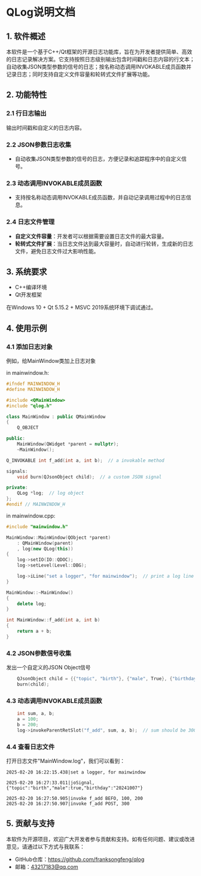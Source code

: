 # QLog说明文档

## 1. 软件概述

本软件是一个基于C++/Qt框架的开源日志功能库，旨在为开发者提供简单、高效的日志记录解决方案。它支持按照日志级别输出包含时间戳和日志内容的行文本；自动收集JSON类型参数的信号的日志；按名称动态调用INVOKABLE成员函数并记录日志；同时支持自定义文件容量和轮转式文件扩展等功能。

## 2. 功能特性

### 2.1 行日志输出

输出时间戳和自定义的日志内容。

### 2.2 JSON参数日志收集

- 自动收集JSON类型参数的信号的日志，方便记录和追踪程序中的自定义信号。

### 2.3 动态调用INVOKABLE成员函数

- 支持按名称动态调用INVOKABLE成员函数，并自动记录调用过程中的日志信息。

### 2.4 日志文件管理

- **自定义文件容量**：开发者可以根据需要设置日志文件的最大容量。
- **轮转式文件扩展**：当日志文件达到最大容量时，自动进行轮转，生成新的日志文件，避免日志文件过大影响性能。

## 3. 系统要求

- C++编译环境
- Qt开发框架

在Windows 10 + Qt 5.15.2 + MSVC 2019系统环境下调试通过。

## 4. 使用示例

### 4.1 添加日志对象

例如，给MainWindow类加上日志对象

in mainwindow.h:

```c++
#ifndef MAINWINDOW_H
#define MAINWINDOW_H

#include <QMainWindow>
#include "qlog.h"

class MainWindow : public QMainWindow
{
    Q_OBJECT

public:
    MainWindow(QWidget *parent = nullptr);
    ~MainWindow();

Q_INVOKABLE int f_add(int a, int b);  // a invokable method

signals:
    void burn(QJsonObject child);  // a custom JSON signal

private:
    QLog *log;  // log object
};
#endif // MAINWINDOW_H
```

in mainwindow.cpp:

```c++
#include "mainwindow.h"

MainWindow::MainWindow(QObject *parent)
    : QMainWindow(parent)
    , log(new QLog(this))
{
    log->setIO(IO::QDOC);
    log->setLevel(Level::DBG);

    log->iLine("set a logger", "for mainwindow");  // print a log line on INFO level
}

MainWindow::~MainWindow()
{
    delete log;
}

int MainWindow::f_add(int a, int b)
{
    return a + b;
}
```

### 4.2 JSON参数信号收集

发出一个自定义的JSON Object信号

```c++
    QJsonObject child = {{"topic", "birth"}, {"male", True}, {"birthday", "20241007"}};
    burn(child);
```

### 4.3 动态调用INVOKABLE成员函数


```c++
    int sum, a, b;
    a = 100;
    b = 200;
    log->invokeParentRetSlot("f_add", sum, a, b);  // sum should be 300
```

### 4.4 查看日志文件

打开⽇志⽂件"MainWindow.log"，我们可以看到：

```apl
2025-02-20 16:22:15.438|set a logger, for mainwindow

2025-02-20 16:27:33.011|joSignal,{"topic":"birth","male":true,"birthday":"20241007"}

2025-02-20 16:27:50.905|invoke f_add BEFO, 100, 200
2025-02-20 16:27:50.907|invoke f_add POST, 300

```



## 5. 贡献与支持

本软件为开源项目，欢迎广大开发者参与贡献和支持。如有任何问题、建议或改进意见，请通过以下方式与我联系：

- GitHub仓库：https://github.com/franksongfeng/qlog
- 邮箱：43217183@qq.com


